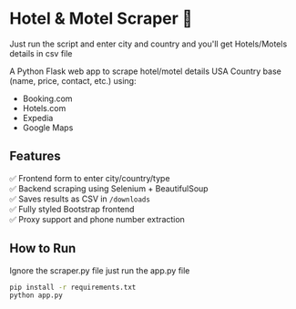 # Hotel & Motel Scraper 🏨

Just run the script and enter city and country and you'll get Hotels/Motels details in csv file

A Python Flask web app to scrape hotel/motel details USA Country base (name, price, contact, etc.) using:

- Booking.com
- Hotels.com
- Expedia
- Google Maps

## Features

✅ Frontend form to enter city/country/type  
✅ Backend scraping using Selenium + BeautifulSoup  
✅ Saves results as CSV in `/downloads`  
✅ Fully styled Bootstrap frontend  
✅ Proxy support and phone number extraction

## How to Run
Ignore the scraper.py file just run the app.py file

```bash
pip install -r requirements.txt
python app.py
